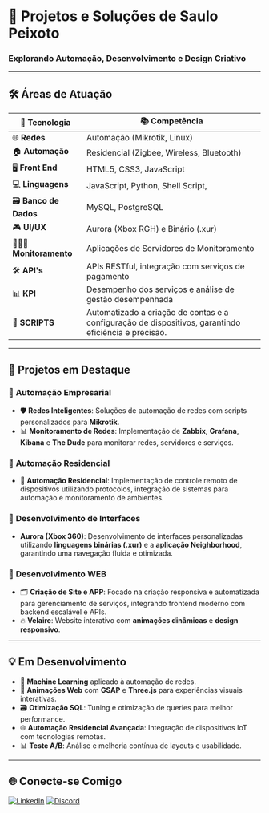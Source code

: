 
# 🚀 **Projetos e Soluções de Saulo Peixoto**

### **Explorando Automação, Desenvolvimento e Design Criativo**

---

## 🛠️ **Áreas de Atuação**

| 🔧 Tecnologia  | 📚 Competência               |
| -------------- | ---------------------------- |
| 🌐 **Redes**    | Automação (Mikrotik, Linux)  |
| 🏠 **Automação**| Residencial (Zigbee, Wireless, Bluetooth) |
| 🖥️ **Front End**  | HTML5, CSS3, JavaScript      |
| 💻 **Linguagens**| JavaScript, Python, Shell Script, |
| 🗃️ **Banco de Dados** | MySQL, PostgreSQL     |
| 🎮 **UI/UX**    | Aurora (Xbox RGH) e Binário (.xur)  |
| 👨🏽‍💻 **Monitoramento**    | Aplicações de Servidores de Monitoramento |
| 🛠️ **API's**    | APIs RESTful, integração com serviços de pagamento |
| 📊 **KPI**    | Desempenho dos serviços e análise de gestão desempenhada |
| 📜 **SCRIPTS** | Automatizado a criação de contas e a configuração de dispositivos, garantindo eficiência e precisão.


---

## 🌟 **Projetos em Destaque**

### 🏢 **Automação Empresarial**  

- 🛡️ **Redes Inteligentes**: Soluções de automação de redes com scripts personalizados para **Mikrotik**.
- 📊 **Monitoramento de Redes**: Implementação de **Zabbix**, **Grafana**, **Kibana** e **The Dude** para monitorar redes, servidores e serviços.

### 🏡 **Automação Residencial**  
- 🏡 **Automação Residencial**: Implementação de controle remoto de dispositivos utilizando protocolos, integração de sistemas para automação e monitoramento de ambientes.


### 🎨 **Desenvolvimento de Interfaces**
- **Aurora (Xbox 360)**: Desenvolvimento de interfaces personalizadas utilizando **linguagens binárias (.xur)** e a **aplicação Neighborhood**, garantindo uma navegação fluida e otimizada.

### 🎨 **Desenvolvimento WEB**

- 🗂️ **Criação de Site e APP**: Focado na criação responsiva e automatizada para gerenciamento de serviços, integrando frontend moderno com backend escalável e APIs.
- 🔥 **Velaire**: Website interativo com **animações dinâmicas** e **design responsivo**.

---

## 💡 **Em Desenvolvimento**

- 🤖 **Machine Learning** aplicado à automação de redes.
- 🎥 **Animações Web** com **GSAP** e **Three.js** para experiências visuais interativas.
- 🗃️ **Otimização SQL**: Tuning e otimização de queries para melhor performance.
- 🌐 **Automação Residencial Avançada**: Integração de dispositivos IoT com tecnologias remotas.
- 📊 **Teste A/B**: Análise e melhoria contínua de layouts e usabilidade.

---

## 🌐 **Conecte-se Comigo**

[![LinkedIn](https://img.shields.io/badge/LinkedIn-0077B5?style=for-the-badge&logo=linkedin&logoColor=white)](https://www.linkedin.com/in/saulopeixoto)
[![Discord](https://img.shields.io/badge/Discord-7289DA?style=for-the-badge&logo=discord&logoColor=white)](https://discord.com/users/364898255525642243)
